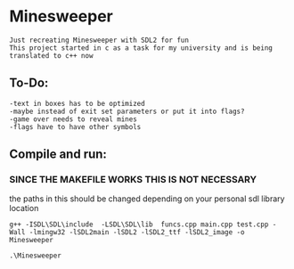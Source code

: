 # Minesweeper

    Just recreating Minesweeper with SDL2 for fun
    This project started in c as a task for my university and is being translated to c++ now

## To-Do:

    -text in boxes has to be optimized
    -maybe instead of exit set parameters or put it into flags?
    -game over needs to reveal mines
    -flags have to have other symbols

## Compile and run:

### SINCE THE MAKEFILE WORKS THIS IS NOT NECESSARY

the paths in this should be changed depending on your personal sdl library location

    g++ -ISDL\SDL\include  -LSDL\SDL\lib  funcs.cpp main.cpp test.cpp -Wall -lmingw32 -lSDL2main -lSDL2 -lSDL2_ttf -lSDL2_image -o Minesweeper

    .\Minesweeper
